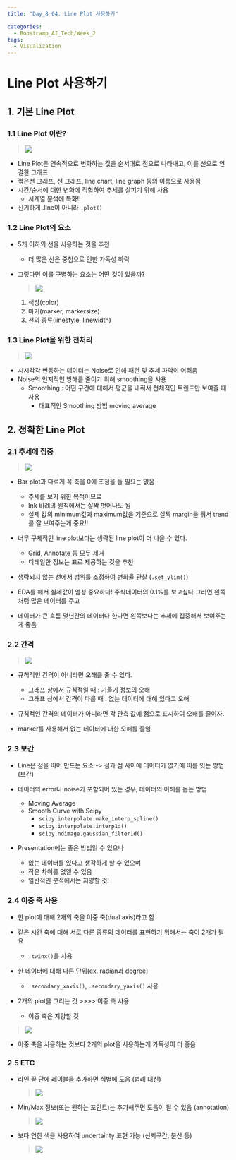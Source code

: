 ```yaml
---
title: "Day_8 04. Line Plot 사용하기"

categories:
  - Boostcamp_AI_Tech/Week_2
tags:
  - Visualization
---
```


# Line Plot 사용하기

## 1. 기본 Line Plot

### 1.1 Line Plot 이란?

> ![]({{site.url}}/assets/images/2021-08-11-20-27-14.png)

- Line Plot은 연속적으로 변화하는 값을 순서대로 점으로 나타내고, 이를 선으로 연결한 그래프
- 꺾은선 그래프, 선 그래프, line chart, line graph 등의 이름으로 사용됨
- 시간/순서에 대한 변화에 적합하여 추세를 살피기 위해 사용
  - 시계열 분석에 특화!!
- 신기하게 .line이 아니라 `.plot()`

### 1.2 Line Plot의 요소

- 5개 이하의 선을 사용하는 것을 추천
  - 더 많은 선은 중첩으로 인한 가독성 하락

- 그렇다면 이를 구별하는 요소는 어떤 것이 있을까?
    > ![]({{site.url}}/assets/images/2021-08-11-20-28-45.png)
  1. 색상(color)
  2. 마커(marker, markersize)
  3. 선의 종류(linestyle, linewidth)

### 1.3 Line Plot을 위한 전처리
> ![]({{site.url}}/assets/images/2021-08-11-20-30-41.png)
- 시시각각 변동하는 데이터는 Noise로 인해 패턴 및 추세 파악이 어려움
- Noise의 인지적인 방해를 줄이기 위해 smoothing을 사용
  - Smoothing : 어떤 구간에 대해서 평균을 내줘서 전체적인 트렌드만 보여줄 때 사용
    - 대표적인 Smoothing 방법 moving average

## 2. 정확한 Line Plot

### 2.1 추세에 집중

> ![]({{site.url}}/assets/images/2021-08-11-20-33-55.png)

- Bar plot과 다르게 꼭 축을 0에 초점을 둘 필요는 없음
  - 추세를 보기 위한 목적이므로
  - Ink 비례의 원칙에서는 살짝 벗어나도 됨
  - 실제 값의 minimum값과 maximum값을 기준으로 살짝 margin을 둬서 trend를 잘 보여주는게 중요!!

- 너무 구체적인 line plot보다는 생략된 line plot이 더 나을 수 있다.
  - Grid, Annotate 등 모두 제거
  - 디테일한 정보는 표로 제공하는 것을 추천

- 생략되지 않는 선에서 범위를 조정하여 변화율 관찰 (`.set_ylim()`)

- EDA를 해서 실제값이 엄청 중요하다! 주식데이터의 0.1%를 보고싶다 그러면 왼쪽처럼 많은 데이터를 주고
- 데이터가 큰 흐름 몇년간의 데이터다 한다면 왼쪽보다는 추세에 집중해서 보여주는게 좋음

### 2.2 간격

> ![]({{site.url}}/assets/images/2021-08-11-20-36-32.png)

- 규칙적인 간격이 아니라면 오해를 줄 수 있다.
  - 그래프 상에서 규칙적일 때 : 기울기 정보의 오해
  - 그래프 상에서 간격이 다를 때 : 없는 데이터에 대해 있다고 오해

- 규칙적인 간격의 데이터가 아니라면 각 관측 값에 점으로 표시하여 오해를 줄이자.

- marker를 사용해서 없는 데이터에 대한 오해를 줄임

### 2.3 보간

- Line은 점을 이어 만드는 요소 -> 점과 점 사이에 데이터가 없기에 이를 잇는 방법(보간)
- 데이터의 error나 noise가 포함되어 있는 경우, 데이터의 이해를 돕는 방법
  - Moving Average
  - Smooth Curve with Scipy
    - `scipy.interpolate.make_interp_spline()`
    - `scipy.interpolate.interp1d()`
    - `scipy.ndimage.gaussian_filter1d()`

- Presentation에는 좋은 방법일 수 있으나
  - 없는 데이터를 있다고 생각하게 할 수 있으며
  - 작은 차이를 없앨 수 있음
  - 일반적인 분석에서는 지양할 것!

### 2.4 이중 축 사용

- 한 plot에 대해 2개의 축을 이중 축(dual axis)라고 함
- 같은 시간 축에 대해 서로 다른 종류의 데이터를 표현하기 위해서는 축이 2개가 필요
  - `.twinx()`를 사용

- 한 데이터에 대해 다른 단위(ex. radian과 degree)
  - `.secondary_xaxis()`, `.secondary_yaxis()` 사용
- 2개의 plot을 그리는 것 >>>> 이중 축 사용
  - 이중 축은 지양할 것

> ![]({{site.url}}/assets/images/2021-08-11-20-41-02.png)

- 이중 축을 사용하는 것보다 2개의 plot을 사용하는게 가독성이 더 좋음

### 2.5 ETC

- 라인 끝 단에 레이블을 추가하면 식별에 도움 (범례 대신)
    > ![]({{site.url}}/assets/images/2021-08-11-20-42-09.png)

- Min/Max 정보(또는 원하는 포인트)는 추가해주면 도움이 될 수 있음 (annotation)
    > ![]({{site.url}}/assets/images/2021-08-11-20-43-01.png)

- 보다 연한 색을 사용하여 uncertainty 표현 가능 (신뢰구간, 분산 등)
    > ![]({{site.url}}/assets/images/2021-08-11-20-44-01.png)